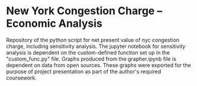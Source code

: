 # New York Congestion Charge – Economic Analysis
Repository of the python script for net present value of nyc congestion charge, including sensitivity analysis. The jupyter notebook for sensitivity analysis is dependent on the custom-defined function set up in the "custom_func.py" file. 
Graphs produced from the grapher.ipynb file is dependent on data from open sources. These graphs were exported for the purpose of project presentation as part of the author's required coursework.

